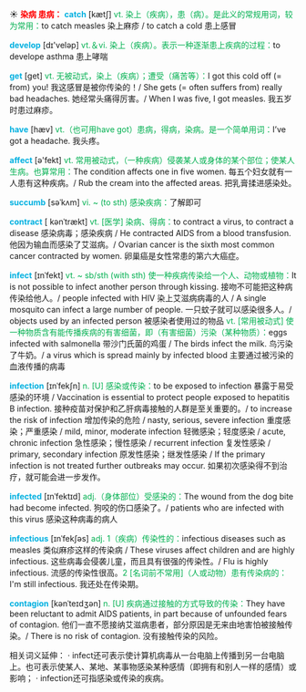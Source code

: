 ☀ <font color="red">**染病 患病：**</font>
<font color="sky blue">**catch**</font> [kætʃ] 
<font color="#00b050">vt. 染上（疾病），患（病）。是此义的常规用词，较为常用：</font>to catch measles 染上麻疹 / to catch a cold 患上感冒

<font color="sky blue">**develop**</font> [dɪ'veləp] 
<font color="#00b050">vt.＆vi. 染上（疾病）。表示一种逐渐患上疾病的过程：</font>to develope asthma 患上哮喘

<font color="sky blue">**get**</font> [ɡet] 
<font color="#00b050">vt. 无被动式，染上（疾病）；遭受（痛苦等）：</font>I got this cold off (= from) you! 我这感冒是被你传染的！/ She gets (= often suffers from) really bad headaches. 她经常头痛得厉害。/ When I was five, I got measles. 我五岁时患过麻疹。

<font color="sky blue">**have**</font> [hæv] 
<font color="#00b050">vt.（也可用have got）患病，得病，染病。是一个简单用词：</font>I’ve got a headache. 我头疼。

<font color="sky blue">**affect**</font> [ə'fekt] 
<font color="#00b050">vt. 常用被动式，（一种疾病）侵袭某人或身体的某个部位；使某人生病。也算常用：</font>The condition affects one in five women. 每五个妇女就有一人患有这种疾病。/ Rub the cream into the affected areas. 把乳膏揉进感染处。
                      
<font color="sky blue">**succumb**</font> [səˈkʌm]
<font color="#00b050">vi. ~ (to sth) 感染疾病：</font>了解即可

<font color="sky blue">**contract**</font> [ kənˈtrækt]
<font color="#00b050">vt. [医学] 染病、得病：</font>to contract a virus, to contract a disease 感染病毒；感染疾病 / He contracted AIDS from a blood transfusion. 他因为输血而感染了艾滋病。/ Ovarian cancer is the sixth most common cancer contracted by women. 卵巢癌是女性常患的第六大癌症。

<font color="sky blue">**infect**</font> [ɪnˈfekt]
<font color="#00b050">vt. ~ sb/sth (with sth) 使一种疾病传染给一个人、动物或植物：</font>It is not possible to infect another person through kissing. 接吻不可能把这种病传染给他人。/ people infected with HIV 染上艾滋病病毒的人 / A single mosquito can infect a large number of people. 一只蚊子就可以感染很多人。/ objects used by an infected person 被感染者使用过的物品 <font color="#00b050">vt. [常用被动式] 使一种物质含有能传播疾病的有害细菌，即（有害细菌）污染（某种物质）：</font>eggs infected with salmonella 带沙门氏菌的鸡蛋 / The birds infect the milk. 鸟污染了牛奶。/ a virus which is spread mainly by infected blood 主要通过被污染的血液传播的病毒
           
<font color="sky blue">**infection**</font> [ɪnˈfekʃn]
<font color="#00b050">n. [U] 感染或传染：</font>to be exposed to infection 暴露于易受感染的环境 / Vaccination is essential to protect people exposed to hepatitis B infection. 接种疫苗对保护和乙肝病毒接触的人群是至关重要的。/ to increase the risk of infection 增加传染的危险 / nasty, serious, severe infection 重度感染；严重感染 / mild, minor, moderate infection 轻微感染；轻度感染 / acute, chronic infection 急性感染；慢性感染 / recurrent infection 复发性感染 / primary, secondary infection 原发性感染；继发性感染 / If the primary infection is not treated further outbreaks may occur. 如果初次感染得不到治疗，就可能会进一步发作。

<font color="sky blue">**infected**</font> [ɪnˈfektɪd]
<font color="#00b050">adj.（身体部位）受感染的：</font>The wound from the dog bite had become infected. 狗咬的伤口感染了。/ patients who are infected with this virus 感染这种病毒的病人
           
<font color="sky blue">**infectious**</font> [ɪnˈfekʃəs]
<font color="#00b050">adj. 1（疾病）传染性的：</font>infectious diseases such as measles 类似麻疹这样的传染病 / These viruses affect children and are highly infectious. 这些病毒会侵袭儿童，而且具有很强的传染性。/ Flu is highly infectious. 流感的传染性很高。<font color="#00b050">2 [名词前不常用]（人或动物）患有传染病的：</font>I'm still infectious. 我还处在传染期。

<font color="sky blue">**contagion**</font> [kənˈteɪdʒən]
<font color="#00b050">n. [U] 疾病通过接触的方式导致的传染：</font>They have been reluctant to admit AIDS patients, in part because of unfounded fears of contagion. 他们一直不愿接纳艾滋病患者，部分原因是无来由地害怕被接触传染。/ There is no risk of contagion. 没有接触传染的风险。

相关词义延伸：
· infect还可表示使计算机病毒从一台电脑上传播到另一台电脑上。也可表示使某人、某地、某事物感染某种感情（即拥有和别人一样的感情）或影响；
· infection还可指感染或传染的疾病。